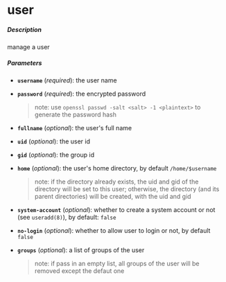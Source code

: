 # user


##### Description
manage a user

##### Parameters

*   **`username`** (*required*): the user name

*   **`password`** (*required*): the encrypted password

	>note: use `openssl passwd -salt <salt> -1 <plaintext>` to generate the password hash

*   **`fullname`** (*optional*): the user's full name

*   **`uid`** (*optional*): the user id

*   **`gid`** (*optional*): the group id

*   **`home`** (*optional*): the user's home directory, by default `/home/$username`

	>note: if the directory already exists, the uid and gid of the directory will be set to this user; otherwise, the directory (and its parent directories) will be created, with the uid and gid

*   **`system-account`** (*optional*): whether to create a system account or not (see `useradd(8)`), by default: `false`

*   **`no-login`** (*optional*): whether to allow user to login or not, by default `false`

*   **`groups`** (*optional*): a list of groups of the user

	>note: if pass in an empty list, all groups of the user will be removed except the defaut one
				
